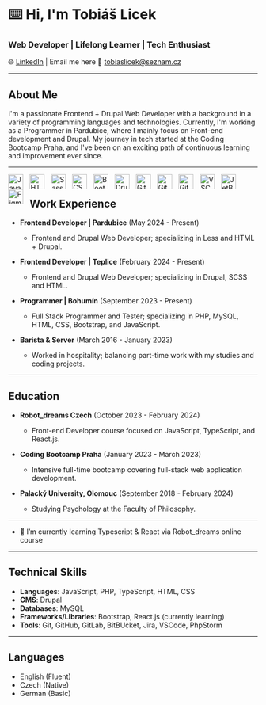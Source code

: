 # ⌨️ Hi, I'm Tobiáš Licek

### Web Developer | Lifelong Learner | Tech Enthusiast

🌐 <a href="https://www.linkedin.com/in/tobiaslicek/" target="_blank">LinkedIn</a> | Email me here 📧  tobiaslicek@seznam.cz

---

## About Me

I'm a passionate Frontend + Drupal Web Developer with a background in a variety of programming languages and technologies. Currently, I'm working as a Programmer in Pardubice, where I mainly focus on Front-end development and Drupal. My journey in tech started at the Coding Bootcamp Praha, and I've been on an exciting path of continuous learning and improvement ever since.

---

<img
      align="left"
      title="JavaScript"
      alt="JavaScript Logo"
      width="30px"
      style="padding-right: 10px"
      src="https://cdn.jsdelivr.net/gh/devicons/devicon/icons/javascript/javascript-plain.svg"
    />
    <img
      align="left"
      title="HTML"
      alt="HTML Logo"
      width="30px"
      style="padding-right: 10px"
      src="https://cdn.jsdelivr.net/gh/devicons/devicon/icons/html5/html5-plain.svg"
    />
       <img
      align="left"
      title="Sass"   
      alt="Sass Logo"
      width="30px"
      style="padding-right: 10px"
      src="https://cdn.jsdelivr.net/gh/devicons/devicon@latest/icons/sass/sass-original.svg"
    />
    <img
      align="left"
      title="CSS"
      alt="CSS Logo"
      width="30px"
      style="padding-right: 10px"
      src="https://cdn.jsdelivr.net/gh/devicons/devicon/icons/css3/css3-plain.svg"
    />
    <img
      align="left"
      title="Bootstrap"
      alt="Bootstrap Logo"
      width="30px"
      style="padding-right: 10px"
      src="https://cdn.jsdelivr.net/gh/devicons/devicon@latest/icons/bootstrap/bootstrap-original.svg"
    />
       <img
      align="left"
      title="Drupal"   
      alt="Drupal Logo"
      width="30px"
      style="padding-right: 10px"
      src="https://cdn.jsdelivr.net/gh/devicons/devicon@latest/icons/drupal/drupal-plain.svg"
    />
    <img
      align="left"
      title="Git"
      alt="Git Logo"
      width="30px"
      style="padding-right: 10px"
      src="https://cdn.jsdelivr.net/gh/devicons/devicon/icons/git/git-original.svg"
    />
    <img
      align="left"
      title="GitHub"
      alt="GitHub Logo"
      width="30px"
      style="padding-right: 10px"
      src="https://cdn.jsdelivr.net/gh/devicons/devicon/icons/github/github-original.svg"
    />
    <img
      align="left"
      title="GitLab"
      alt="GitLab Logo"
      width="30px"
      style="padding-right: 10px"
      src="https://cdn.jsdelivr.net/gh/devicons/devicon/icons/gitlab/gitlab-original.svg"
    />
    <img
      align="left"
      title="VSCode"
      alt="VSCode Logo"
      width="30px"
      style="padding-right: 10px"
      src="https://cdn.jsdelivr.net/gh/devicons/devicon/icons/vscode/vscode-original.svg"
    />
    <img
      align="left"
      title="JetBrains"
      alt="JetBrains Logo"
      width="30px"
      style="padding-right: 10px"
      src="https://cdn.jsdelivr.net/gh/devicons/devicon/icons/jetbrains/jetbrains-original.svg"
    />
    <img
      align="left"
      title="Figma"
      alt="Figma Logo"
      width="30px"
      style="padding-right: 10px"
      src="https://cdn.jsdelivr.net/gh/devicons/devicon/icons/figma/figma-original.svg"
    />
    <br/>


###

## Work Experience

- **Frontend Developer | Pardubice** (May 2024 - Present)
  - Frontend and Drupal Web Developer; specializing in Less and HTML + Drupal.
    
- **Frontend Developer | Teplice** (February 2024 - Present)
  - Frontend and Drupal Web Developer; specializing in Drupal, SCSS and HTML.

- **Programmer | Bohumín** (September 2023 - Present)
  - Full Stack Programmer and Tester; specializing in PHP, MySQL, HTML, CSS, Bootstrap, and JavaScript.

- **Barista & Server** (March 2016 - January 2023)
  - Worked in hospitality; balancing part-time work with my studies and coding projects.

---

## Education

- **Robot_dreams Czech** (October 2023 - February 2024)
  - Front-end Developer course focused on JavaScript, TypeScript, and React.js.

- **Coding Bootcamp Praha** (January 2023 - March 2023)
  - Intensive full-time bootcamp covering full-stack web application development.

- **Palacký University, Olomouc** (September 2018 - February 2024)
  - Studying Psychology at the Faculty of Philosophy.

---

- 🌱 I’m currently learning Typescript & React via Robot_dreams online course

---

## Technical Skills

- **Languages**: JavaScript, PHP, TypeScript, HTML, CSS
- **CMS**: Drupal
- **Databases**: MySQL
- **Frameworks/Libraries**: Bootstrap, React.js (currently learning)
- **Tools**: Git, GitHub, GitLab, BitBUcket, Jira, VSCode, PhpStorm

---

## Languages

- English (Fluent)
- Czech (Native)
- German (Basic)




